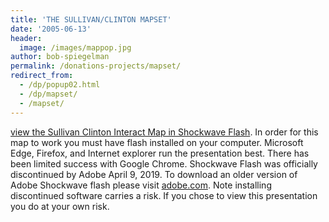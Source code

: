 ```yaml
---
title: 'THE SULLIVAN/CLINTON MAPSET'
date: '2005-06-13'
header:
  image: /images/mappop.jpg
author: bob-spiegelman
permalink: /donations-projects/mapset/
redirect_from:
  - /dp/popup02.html
  - /dp/mapset/
  - /mapset/
---
```

[view the Sullivan Clinton Interact Map in Shockwave Flash](/mapset/shell.swf). In order for this map to work you must have flash installed on your computer.
Microsoft Edge, Firefox, and Internet explorer run the presentation best. There has been limited success with Google Chrome. Shockwave Flash was officially discontinued by Adobe April 9, 2019. To download an older version of Adobe Shockwave flash please visit [adobe.com](https://www.adobe.com/products/shockwaveplayer/shwv_distribution3.html). Note installing discontinued software carries a risk. If you chose to view this presentation you do at your own risk.
